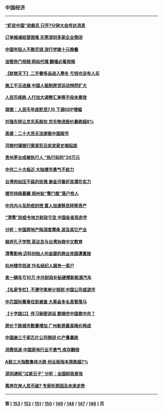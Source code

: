 ### 中国经济
---
#### [“虾皮中国”突裁员 只开7分钟大会传达消息](../../pages/ncid283/n13828896.md?09202045) 
#### [订单缩减经营困难 东莞深圳多家企业倒闭](../../pages/ncid283/n13828837.md?09202045) 
#### [中国年轻人不敢花钱 流行学做十元晚餐](../../pages/ncid283/n13828430.md?09202045) 
#### [油管热门视频 网站代理 翻墙必看视频](http://209.222.30.114:81/youtube.html?09202045)
#### [【财商天下】二手奢侈品进入寒冬 亏钱也没有人买](../../pages/ncid283/n13828509.md?09202045) 
#### [施工不见进展 中国人抵制房贷运动悄然扩大](../../pages/ncid283/n13828435.md?09202045) 
#### [人民币续跌 人行加大调整汇率等手段未奏效](../../pages/ncid283/n13828464.md?09202045) 
#### [瑞银：人民币年底贬至7.15 下调GDP增幅](../../pages/ncid283/n13828517.md?09202045) 
#### [刘强东转让京东系股权 京东物流股价暴跌超8%](../../pages/ncid283/n13828425.md?09202045) 
#### [高盛：二十大恐无法提振中国股市](../../pages/ncid283/n13828419.md?09202045) 
#### [河南村镇银行案首犯吕奕发家史被起底](../../pages/ncid283/n13828218.md?09202045) 
#### [贵州茅台成被执行人 “执行标的”20万元](../../pages/ncid283/n13828198.md?09202045) 
#### [中共二十大临近 大陆楼市景气不给力](../../pages/ncid283/n13828186.md?09202045) 
#### [台湾宛如压不扁的玫瑰 谢金河看好其潜在实力](../../pages/ncid283/n13828138.md?09202045) 
#### [楼市持续萎靡 郑州拟“零门槛”落户抢人](../../pages/ncid283/n13828040.md?09202045) 
#### [中共内斗及防疫封控 富人加速移民转移资产](../../pages/ncid283/n13828035.md?09202045) 
#### [“清零”防疫令地方财政亏空 中国各省现赤字](../../pages/ncid283/n13827938.md?09202045) 
#### [分析：中国房地产陷深度萧条 波及其它产业](../../pages/ncid283/n13827803.md?09202045) 
#### [抛弃孔子学院 英议员与台湾协商中文教育](../../pages/ncid283/n13827695.md?09202045) 
#### [清零影响 迈科创始人何金碧的商业帝国遭重挫](../../pages/ncid283/n13827674.md?09202045) 
#### [杭州楼市低迷 15名经纪人服务一客户](../../pages/ncid283/n13827553.md?09202045) 
#### [卖一辆车亏10万 中共财政补贴硬撑新能源汽车](../../pages/ncid283/n13827441.md?09202045) 
#### [【名家专栏】不遵守美审计规则 中国公司或退市](../../pages/ncid283/n13827189.md?09202045) 
#### [中芯国际董事任凯被查 大基金多名高管落马](../../pages/ncid283/n13827358.md?09202045) 
#### [【十字路口】传习秘密讲话 要搞穷中国救中共？](../../pages/ncid283/n13827161.md?09202045) 
#### [房价下跌城市数量增加 广州新房最高降价两成](../../pages/ncid283/n13827272.md?09202045) 
#### [中国逾三千家芯片公司倒闭 IC产量暴跌](../../pages/ncid283/n13827065.md?09202045) 
#### [消费低迷 中国家电行业不景气 库存翻倍](../../pages/ncid283/n13826996.md?09202045) 
#### [A股三大指数集体大跌 创业板指本周跌超7%](../../pages/ncid283/n13826865.md?09202045) 
#### [深圳通知“过紧日子” 分析：全国财政紧张](../../pages/ncid283/n13826731.md?09202045) 
#### [离岸在岸人民币破7 专家析原因及未来走势](../../pages/ncid283/n13826584.md?09202045) 

---
#### 第 [ [153](./153.md?09202045) / [152](./152.md?09202045) / [151](./151.md?09202045) / [150](./150.md?09202045) / [149](./149.md?09202045) / [148](./148.md?09202045) / [147](./147.md?09202045) / [146](./146.md?09202045) ] 页
